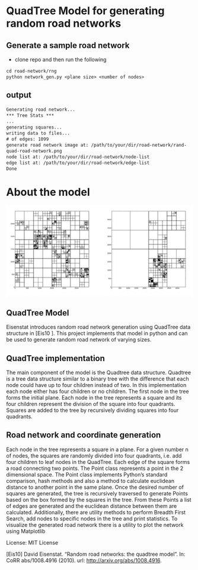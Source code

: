 # QuadTree Model for generating random road networks

## Generate a sample road network

- clone repo and then run the following
```
cd road-network/rng
python network_gen.py <plane size> <number of nodes>
```

## output
```
Generating road network...
*** Tree Stats ***
...
generating squares...
writing data to files...
# of edges: 1099
generate road network image at: /path/to/your/dir/road-network/rand-quad-road-network.png
node list at: /path/to/your/dir/road-network/node-list
edge list at: /path/to/your/dir/road-network/edge-list
Done
```

# About the model

![ScreenShot](/sample-network.png)

## QuadTree Model
Eisenstat introduces random road network generation using QuadTree data structure in [Eis10 ]. This project
implements that model in python and can be used to generate random road network of varying sizes.

## QuadTree implementation
The main component of the model is the Quadtree data structure. Quadtree is a tree data structure similar
to a binary tree with the difference that each node could have up to four children instead of two. In this
implementation each node either has four children or no children. The first node in the tree forms the initial
plane. Each node in the tree represents a square and its four children represent the division of the square
into four quadrants. Squares are added to the tree by recursively dividing squares into four quadrants.

## Road network and coordinate generation
Each node in the tree represents a square in a plane. For a given number n of nodes, the squares are randomly divided
into four quadrants, i.e. add four children to leaf nodes in the QuadTree. Each edge of the square forms
a road connecting two points. The Point class represents a point in the 2 dimensional
space. The Point class implements Python’s standard comparison, hash methods and also a method to
calculate euclidean distance to another point in the same plane. Once the desired number of squares are
generated, the tree is recursively traversed to generate Points based on the box formed
by the squares in the tree. From these Points a list of edges are generated and the euclidean
distance between them are calculated. Additionally, there are utility methods to perform Breadth First Search, add
nodes to specific nodes in the tree and print statistics. To visualize the generated road network there is
a utility to plot the network using Matplotlib

License: MIT License

[Eis10] David Eisenstat. “Random road networks: the quadtree model”. In: CoRR abs/1008.4916 (2010).
url: http://arxiv.org/abs/1008.4916.
